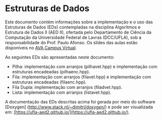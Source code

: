 Estruturas de Dados
========================================

Este documento contém informações sobre a implementação
e o uso das Estruturas de Dados (EDs) contempladas na disciplina
Algoritmos e Estrutura de Dados II (AED II), ofertada pelo Departamento
de Ciência da Computação da Universidade Federal de Lavras (DCC/UFLA), 
sob a responsabilidade do Prof. Paulo Afonso. Os slides das aulas estão disponíveis no [AVA Campus Virtual](http://campusvirtual.ufla.br/).

As seguintes EDs são apresentadas neste documento:

- Pilha: implementação com arranjos (pilhavet.hpp) e implementação com estruturas encadeadas (pilhaenc.hpp).
- Fila: implementação com arranjos (filavet.hpp) e implementação com estruturas encadeadas (filaenc.hpp).
- Fila Dupla: implementação com arranjos (filadvet.hpp).
- Lista: implementação com arranjos (listavet.hpp).

A documentação das EDs descritas acima foi gerada por meio do software
[Doxygen] (http://www.stack.nl/~dimitri/doxygen/) e pode ser visualizada 
em: [https://ufla-aed2.github.io/](https://ufla-aed2.github.io/). 

